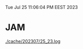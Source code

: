 Tue Jul 25 11:06:04 PM EEST 2023
# JAM
<a href='./cache/202307/25_23.log'>./cache/202307/25_23.log</a>
